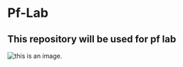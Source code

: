 # Pf-Lab
## This repository will be used for pf lab
![this is an image.](https://www.shutterstock.com/image-photo/red-text-any-questions-paper-600nw-2312396111.jpg)
